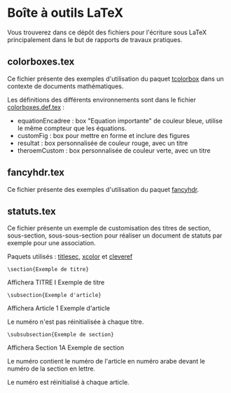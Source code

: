 # Boîte à outils LaTeX

Vous trouverez dans ce dépôt des fichiers pour l'écriture sous LaTeX principalement dans le but de rapports de travaux pratiques.

## colorboxes.tex
Ce fichier présente des exemples d'utilisation du paquet [tcolorbox](https://ctan.org/pkg/tcolorbox) dans un contexte de documents mathématiques.

Les définitions des différents environnements sont dans le fichier [colorboxes.def.tex](colorboxes.def.tex) :

* equationEncadree : box "Equation importante" de couleur bleue, utilise le même compteur que les équations.
* customFig : box pour mettre en forme et inclure des figures
* resultat : box personnalisée de couleur rouge, avec un titre
* theroemCustom : box personnalisée de couleur verte, avec un titre

## fancyhdr.tex
Ce fichier présente des exemples d'utilisation du paquet [fancyhdr](https://ctan.org/pkg/fancyhdr).

## statuts.tex
Ce fichier présente un exemple de customisation des titres de section, sous-section, sous-sous-section pour réaliser un document de statuts par exemple pour une association.

Paquets utilisés : [titlesec](https://ctan.org/pkg/titlesec), [xcolor](https://ctan.org/pkg/xcolor) et [cleveref](https://ctan.org/pkg/cleveref)

```
\section{Exemple de titre}
```
Affichera TITRE I Exemple de titre

```
\subsection{Exemple d'article}
```
Affichera Article 1 Exemple d'article

Le numéro n'est pas réinitialisée à chaque titre.

```
\subsubsection{Exemple de section}
```
Affichera Section 1A Exemple de section

Le numéro contient le numéro de l'article en numéro arabe devant le numéro de la section en lettre.

Le numéro est réinitialisé à chaque article.
